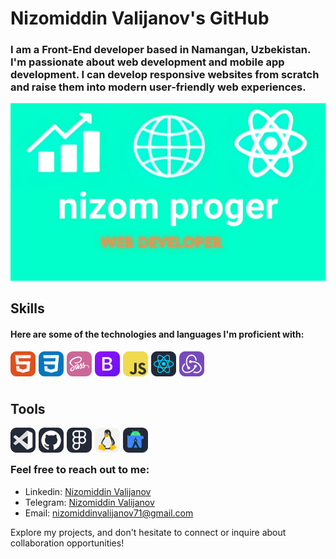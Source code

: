 # Nizomiddin Valijanov's GitHub

### I am a Front-End developer based in Namangan, Uzbekistan. I'm passionate about web development and mobile app development. I can develop responsive websites from scratch and raise them into modern user-friendly web experiences.

![Screenshot](https://github.com/Nizomiddin-Valijanov/Nizomiddin-Valijanov/blob/main/photo_2024-02-03_22-45-07.jpg)

## Skills

#### Here are some of the technologies and languages I'm proficient with:

<img align="left" alt="HTML" width="40px" style="padding-right:5px;"
   src="https://github.com/tandpfun/skill-icons/blob/main/icons/HTML.svg"
   />
<img align="left" alt="CSS" width="40px" style="padding-right:5px;"
   src="https://github.com/tandpfun/skill-icons/blob/main/icons/CSS.svg"
   />
<img align="left" alt="Sass" width="40px" style="padding-right:5px;"
   src="https://github.com/tandpfun/skill-icons/blob/main/icons/Sass.svg"
   />
<img align="left" alt="BOOTSTRAP" width="40px" style="padding-right:5px;"
   src="https://github.com/tandpfun/skill-icons/blob/main/icons/Bootstrap.svg"
   />

<img align="left" alt="JavaScript" width="40px" style="padding-right:5px;"
   src="https://github.com/tandpfun/skill-icons/blob/main/icons/JavaScript.svg"
   />

<img align="left" alt="React" width="40px" style="padding-right:5px;"
   src="https://github.com/tandpfun/skill-icons/blob/main/icons/React-Dark.svg"
   />
<img align="left" alt="REDUX" width="40px" style="padding-right:5px;"
   src="https://github.com/tandpfun/skill-icons/blob/main/icons/Redux.svg"
   />

<br />
<br />
<br />

## Tools

<img align="left" alt="Visual Studio" width="40px" style="padding-right:5px;"
   src="https://github.com/tandpfun/skill-icons/blob/main/icons/VSCode-Dark.svg"
   />

<img align="left" alt="Github" width="40px" style="padding-right:5px;"
   src="https://github.com/tandpfun/skill-icons/blob/main/icons/Github-Dark.svg"
   />

<img align="left" alt="Figma" width="40px" style="padding-right:5px;"
   src="https://github.com/tandpfun/skill-icons/blob/main/icons/Figma-Dark.svg"
   />

<img align="left" alt="Linux" width="40px" style="padding-right:5px;"
   src="https://github.com/tandpfun/skill-icons/blob/main/icons/Linux-Light.svg"
   />

<img align="left" alt="Android Studio" width="40px" style="padding-right:5px;"
   src="https://github.com/tandpfun/skill-icons/blob/main/icons/AndroidStudio-Dark.svg"
   />

<br />
<br />

### Feel free to reach out to me:

- Linkedin: [Nizomiddin Valijanov](https://www.linkedin.com/in/nizomiddin-valijanov-5b80032aa)
- Telegram: [Nizomiddin Valijanov](https://t.me/NizomiWebDev)
- Email: nizomiddinvalijanov71@gmail.com

Explore my projects, and don't hesitate to connect or inquire about collaboration opportunities!
